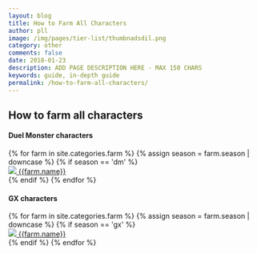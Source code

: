 ```yaml
---
layout: blog
title: How to Farm All Characters
author: pll
image: /img/pages/tier-list/thumbnadsdil.png
category: other
comments: false
date: 2018-01-23
description: ADD PAGE DESCRIPTION HERE - MAX 150 CHARS
keywords: guide, in-depth guide
permalink: /how-to-farm-all-characters/
---
```


<div class="section center">
    <h2>How to farm all characters</h2>
</div>

<div class="tab-content">
    <div class="tab-pane fade show active">
        <div class="section"> 
			<h4>Duel Monster characters</h4>
            <div class="decktype-filter row">
                {% for farm in site.categories.farm %}
					{% assign season = farm.season | downcase %}
					{% if season == 'dm' %}
                    <div class="btn-wrapper col-sm-6 col-md-4 col-lg-3" >
                        <a class="btn-decktype" href="{{site.url}}{{farm.id}}">
                            <img class="character-farm-card" src="{{farm.image}}"/>
                            <span class="decktype-display">{{farm.name}}</span>
                        </a>
                    </div>
					{% endif %}
                {% endfor %}
            </div>
        </div>
		<div class="section"> 
			<h4>GX characters</h4>
            <div class="decktype-filter row">
                {% for farm in site.categories.farm %}
					{% assign season = farm.season | downcase %}
					{% if season == 'gx' %}
                    <div class="btn-wrapper col-sm-6 col-md-4 col-lg-3" >
                        <a class="btn-decktype" href="{{site.url}}{{farm.id}}">
                            <img class="character-farm-card" src="{{farm.image}}"/>
                            <span class="decktype-display">{{farm.name}}</span>
                        </a>
                    </div>
					{% endif %}
                {% endfor %}
            </div>
        </div>
    </div>
</div>